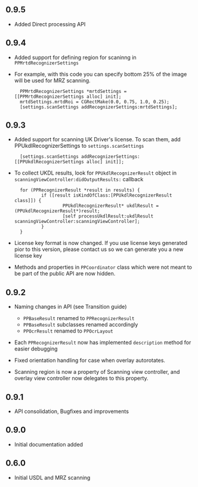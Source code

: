 ## 0.9.5

- Added Direct processing API

## 0.9.4

- Added support for defining region for scaninng in `PPMrtdRecognizerSettings`

- For example, with this code you can specify bottom 25% of the image will be used for MRZ scanning.

        PPMrtdRecognizerSettings *mrtdSettings = [[PPMrtdRecognizerSettings alloc] init];
        mrtdSettings.mrtdRoi = CGRectMake(0.0, 0.75, 1.0, 0.25);
        [settings.scanSettings addRecognizerSettings:mrtdSettings];
        
        
## 0.9.3

- Added support for scanning UK Driver's license. To scan them, add PPUkdlRecognizerSettings to `settings.scanSettings`

        [settings.scanSettings addRecognizerSettings:[[PPUkdlRecognizerSettings alloc] init]];
        
- To collect UKDL results, look for `PPUkdlRecognizerResult` object in `scanningViewController:didOutputResults:` callback

        for (PPRecognizerResult *result in results) {
                if ([result isKindOfClass:[PPUkdlRecognizerResult class]]) {
                        PPUkdlRecognizerResult* ukdlResult = (PPUkdlRecognizerResult*)result;
                        [self processUkdlResult:ukdlResult scanningViewController:scanningViewController];
                }
        }
        
- License key format is now changed. If you use license keys generated pior to this version, please contact us so we can generate you a new license key

- Methods and properties in `PPCoordinator` class which were not meant to be part of the public API are now hidden.

## 0.9.2

- Naming changes in API (see Transition guide)
	- `PPBaseResult` renamed to `PPRecognizerResult`
	- `PPBaseResult` subclasses renamed accordingly
	- `PPOcrResult` renamed to `PPOcrLayout`

- Each `PPRecognizerResult` now has implemented `description` method for easier debugging

- Fixed orientation handling for case when overlay autorotates.

- Scanning region is now a property of Scanning view controller, and overlay view controller now delegates to this property.

## 0.9.1

- API consolidation, Bugfixes and improvements

## 0.9.0

- Initial documentation added
	
## 0.6.0

- Initial USDL and MRZ scanning